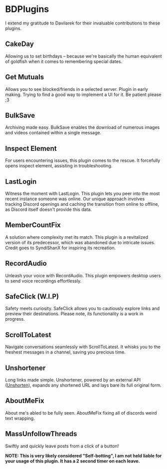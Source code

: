 # BDPlugins

I extend my gratitude to Davilarek for their invaluable contributions to these plugins.

## CakeDay

Allowing us to set birthdays – because we're basically the human equivalent of goldfish when it comes to remembering special dates.

## Get Mutuals

Allows you to see blocked/friends in a selected server.
Plugin in early making. Trying to find a good way to implement a UI for it. Be patient please ;3 

## BulkSave

Archiving made easy. BulkSave enables the download of numerous images and videos contained within a single message.

## Inspect Element

For users encountering issues, this plugin comes to the rescue. It forcefully opens inspect element, assisting in troubleshooting.

## LastLogin

Witness the moment with LastLogin. This plugin lets you peer into the most recent instance someone was online. Our unique approach involves tracking Discord openings and caching the transition from online to offline, as Discord itself doesn't provide this data.

## MemberCountFix

A solution where complexity met its match. This plugin is a revitalized version of its predecessor, which was abandoned due to intricate issues. Credit goes to SyndiShanX for inspiring its recreation.

## RecordAudio

Unleash your voice with RecordAudio. This plugin empowers desktop users to send voice recordings effortlessly.

## SafeClick (W.I.P)

Safety meets curiosity. SafeClick allows you to cautiously explore links and preview their destinations. Please note, its functionality is a work in progress.

## ScrollToLatest

Navigate conversations seamlessly with ScrollToLatest. It whisks you to the freshest messages in a channel, saving you precious time.

## Unshortener

Long links made simple. Unshortener, powered by an external API ([Unshorten](https://unshorten.me)), expands any shortened URL and lays bare its full original form.

## AboutMeFix

About me's abled to be fully seen. AboutMeFix fixing all of discords weird text wrapping.

## MassUnfollowThreads

Swiftly and quickly leave posts from a click of a button!

**NOTE: This is very likely considered "Self-botting", I am not held liable for your usage of this plugin. It has a 2 second timer on each leave.**
